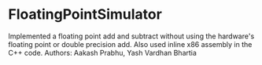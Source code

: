 # FloatingPointSimulator
Implemented a floating point add and subtract without using the hardware's floating point or double precision add.
Also used inline x86 assembly in the C++ code. 
Authors: Aakash Prabhu, Yash Vardhan Bhartia
